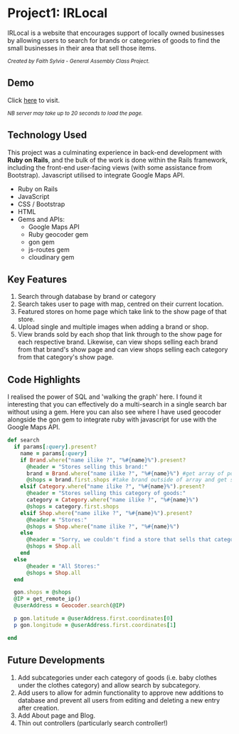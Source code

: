 # Project1: IRLocal

IRLocal is a website that encourages support of locally owned businesses by allowing users to search for brands or categories of goods to find the small businesses in their area that sell those items.

<em> <small>Created by Faith Sylvia - General Assembly Class Project.</small></em>

## Demo
Click [here](https://irlocal.herokuapp.com/) to visit.

<em> <small>NB server may take up to 20 seconds to load the page.</small></em>

## Technology Used

This project was a culminating experience in back-end development with **Ruby on Rails**, and the bulk of the work is done within the Rails framework, including the front-end user-facing views (with some assistance from Bootstrap). Javascript utilised to integrate Google Maps API.

* Ruby on Rails
* JavaScript
* CSS / Bootstrap
* HTML
* Gems and APIs:
  *  Google Maps API
  *  Ruby geocoder gem
  *  gon gem
  *  js-routes gem
  *  cloudinary gem

## Key Features

1. Search through database by brand or category
1. Search takes user to page with map, centred on their current location.
1. Featured stores on home page which take link to the show page of that store.
1. Upload single and multiple images when adding a brand or shop.
1. View brands sold by each shop that link through to the show page for each respective brand. Likewise, can view shops selling each brand from that brand's show page and can view shops selling each category from that category's show page.

## Code Highlights

I realised the power of SQL and 'walking the graph' here. I found it interesting that you can effectively do a multi-search in a single search bar without using a gem. Here you can also see where I have used geocoder alongside the gon gem to integrate ruby with javascript for use with the Google Maps API.

```Ruby
def search
  if params[:query].present?
    name = params[:query]
    if Brand.where("name ilike ?", "%#{name}%").present?
      @header = "Stores selling this brand:"
      brand = Brand.where("name ilike ?", "%#{name}%") #get array of possible brands
      @shops = brand.first.shops #take brand outside of array and get shops
    elsif Category.where("name ilike ?", "%#{name}%").present?
      @header = "Stores selling this category of goods:"
      category = Category.where("name ilike ?", "%#{name}%")
      @shops = category.first.shops
    elsif Shop.where("name ilike ?", "%#{name}%").present?
      @header = "Stores:"
      @shops = Shop.where("name ilike ?", "%#{name}%")
    else
      @header = "Sorry, we couldn't find a store that sells that category or brand."
      @shops = Shop.all
    end
  else
      @header = "All Stores:"
      @shops = Shop.all
  end

  gon.shops = @shops
  @IP = get_remote_ip()
  @userAddress = Geocoder.search(@IP)

  p gon.latitude = @userAddress.first.coordinates[0]
  p gon.longitude = @userAddress.first.coordinates[1]

end
```


## Future Developments

1. Add subcategories under each category of goods (i.e. baby clothes under the clothes category) and allow search by subcategory.
1. Add users to allow for admin functionality to approve new additions to database and prevent all users from editing and deleting a new entry after creation.
1. Add About page and Blog.
1. Thin out controllers (particularly search controller!)
